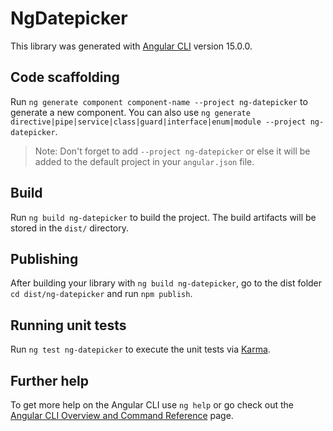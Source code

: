 # NgDatepicker

This library was generated with [Angular CLI](https://github.com/angular/angular-cli) version 15.0.0.

## Code scaffolding

Run `ng generate component component-name --project ng-datepicker` to generate a new component. You can also use `ng generate directive|pipe|service|class|guard|interface|enum|module --project ng-datepicker`.
> Note: Don't forget to add `--project ng-datepicker` or else it will be added to the default project in your `angular.json` file. 

## Build

Run `ng build ng-datepicker` to build the project. The build artifacts will be stored in the `dist/` directory.

## Publishing

After building your library with `ng build ng-datepicker`, go to the dist folder `cd dist/ng-datepicker` and run `npm publish`.

## Running unit tests

Run `ng test ng-datepicker` to execute the unit tests via [Karma](https://karma-runner.github.io).

## Further help

To get more help on the Angular CLI use `ng help` or go check out the [Angular CLI Overview and Command Reference](https://angular.io/cli) page.
